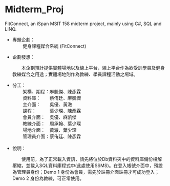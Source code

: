 # Midterm_Proj
FitConnect, an iSpan MSIT 158 midterm project, mainly using C#, SQL and LINQ.

<ul>
  <li>專題企劃：</li>
  <div>
    <span>&emsp;&emsp;</span>
    健身課程媒合系統 (FitConnect)
  </div>
  <p></p>
  <li>企劃發想：</li>
    <div>
      <p><span>&emsp;&emsp;</span>本企劃預計提供實體場地以及線上平台，線上平台作為欲受訓學員及健身教練媒合之用途；實體場地則作為教練、學員課程活動之場域。</p>
    </div>
    <div></div>
  <li>分工：</li>
  <div>
    <span>&emsp;&emsp;</span>
    架構、期程：麻凱傑、陳彥霖
  </div>
  <div>
    <span>&emsp;&emsp;</span>
    資料庫：<span>&emsp;&emsp;</span>蔡侑廷、麻凱傑
  </div>
  <div>
    <span>&emsp;&emsp;</span>
    主介面：<span>&emsp;&emsp;</span>吳優、黃澈    
  </div>
    <div>
      <span>&emsp;&emsp;</span>
      課程：<span>&emsp;&emsp;&emsp;</span>葉少琛、陳彥霖      
    </div>
  <div>
    <span>&emsp;&emsp;</span>
    會員介面：<span>&emsp;</span>吳優、麻凱傑    
  </div>
  <div>
    <span>&emsp;&emsp;</span>
    教練介面：<span>&emsp;</span>周承翰、葉少琛    
  </div>
  <div>
    <span>&emsp;&emsp;</span>
    場地介面：<span>&emsp;</span>黃澈、葉少琛    
  </div>
  <div>
    <span>&emsp;&emsp;</span>
    管理員介面：蔡侑廷、陳彥霖    
  </div>
  <br>
  <li>說明：</li>
  <div>
    <p><span>&emsp;&emsp;</span>使用前，為了正常載入資訊，請先將位於Db資料夾中的資料庫備份檔解壓縮，並載入SQL資料庫程式中(此處使用SSMS)。在登入帳號介面中，預設為管理員身份；Demo 1 身份為會員，需先於註冊介面註冊才可成功登入；Demo 2 身份為教練，可正常使用。</P>
  </div>
</ul>

